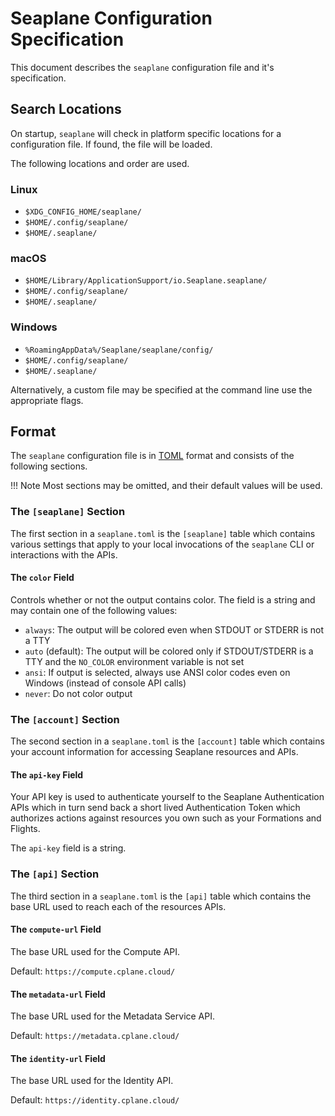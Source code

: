 # Seaplane Configuration Specification

This document describes the `seaplane` configuration file and it's specification.

## Search Locations

On startup, `seaplane` will check in platform specific locations for a configuration file. If
found, the file will be loaded.

The following locations and order are used.

### Linux

- `$XDG_CONFIG_HOME/seaplane/`
- `$HOME/.config/seaplane/`
- `$HOME/.seaplane/`

### macOS

- `$HOME/Library/ApplicationSupport/io.Seaplane.seaplane/`
- `$HOME/.config/seaplane/`
- `$HOME/.seaplane/`

### Windows

- `%RoamingAppData%/Seaplane/seaplane/config/`
- `$HOME/.config/seaplane/`
- `$HOME/.seaplane/`

Alternatively, a custom file may be specified at the command line use the appropriate flags.

## Format

The `seaplane` configuration file is in [TOML][toml] format and consists of the following sections.

!!! Note
    Most sections may be omitted, and their default values will be used.

### The `[seaplane]` Section

The first section in a `seaplane.toml` is the `[seaplane]` table which contains
various settings that apply to your local invocations of the `seaplane` CLI or
interactions with the APIs.

#### The `color` Field

Controls whether or not the output contains color. The field is a string and may contain one of the following values:

- `always`: The output will be colored even when STDOUT or STDERR is not a TTY
- `auto` (default): The output will be colored only if STDOUT/STDERR is a TTY and the `NO_COLOR` environment variable is not set
- `ansi`: If output is selected, always use ANSI color codes even on Windows (instead of console API calls)
- `never`: Do not color output

### The `[account]` Section

The second section in a `seaplane.toml` is the `[account]` table which contains your account
information for accessing Seaplane resources and APIs.

#### The `api-key` Field

Your API key is used to authenticate yourself to the Seaplane Authentication APIs which in turn
send back a short lived Authentication Token which authorizes actions against resources you own
such as your Formations and Flights.

The `api-key` field is a string.

### The `[api]` Section

The third section in a `seaplane.toml` is the `[api]` table which contains the
base URL used to reach each of the resources APIs.

#### The `compute-url` Field

The base URL used for the Compute API.

Default: `https://compute.cplane.cloud/`

#### The `metadata-url` Field

The base URL used for the Metadata Service API.

Default: `https://metadata.cplane.cloud/`

#### The `identity-url` Field

The base URL used for the Identity API.

Default: `https://identity.cplane.cloud/`

[//]: # (links)

[toml]: https://toml.io/
